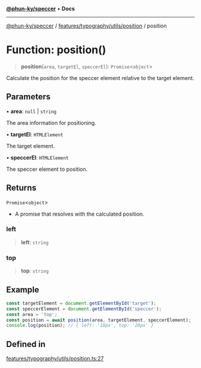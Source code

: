 [**@phun-ky/speccer**](../../../../../README.md) • **Docs**

***

[@phun-ky/speccer](../../../../../README.md) / [features/typography/utils/position](../README.md) / position

# Function: position()

> **position**(`area`, `targetEl`, `speccerEl`): `Promise`\<`object`\>

Calculate the position for the speccer element relative to the target element.

## Parameters

• **area**: `null` \| `string`

The area information for positioning.

• **targetEl**: `HTMLElement`

The target element.

• **speccerEl**: `HTMLElement`

The speccer element to position.

## Returns

`Promise`\<`object`\>

- A promise that resolves with the calculated position.

### left

> **left**: `string`

### top

> **top**: `string`

## Example

```ts
const targetElement = document.getElementById('target');
const speccerElement = document.getElementById('speccer');
const area = 'top';
const position = await position(area, targetElement, speccerElement);
console.log(position); // { left: '10px', top: '20px' }
```

## Defined in

[features/typography/utils/position.ts:27](https://github.com/phun-ky/speccer/blob/main/src/features/typography/utils/position.ts#L27)
